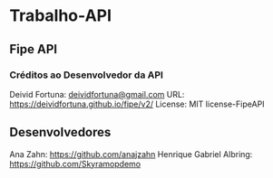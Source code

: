 # Trabalho-API

## Fipe API
### Créditos ao Desenvolvedor da API
Deivid Fortuna: deividfortuna@gmail.com
URL: https://deividfortuna.github.io/fipe/v2/
License: MIT license-FipeAPI

## Desenvolvedores
Ana Zahn: https://github.com/anajzahn
Henrique Gabriel Albring: https://github.com/Skyramopdemo

